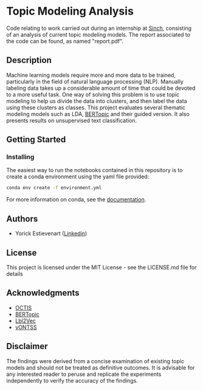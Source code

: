 # Topic Modeling Analysis

Code relating to work carried out during an internship at [Sinch](https://www.sinch.com/), consisting of an analysis of current topic modeling models. The report associated to the code can be found, as named "report.pdf".

## Description

Machine learning models require more and more data to be trained, particularly in the field of natural language processing (NLP). Manually labeling data takes up a considerable amount of time that could be devoted to a more useful task. One way of solving this problem is to use topic modeling to help us divide the data into clusters, and then label the data using these clusters as classes. This project evaluates several thematic modeling models such as LDA, [BERTopic](https://github.com/MaartenGr/BERTopic) and their guided version. It also presents results on unsupervised text classification.

## Getting Started

### Installing

The easiest way to run the notebooks contained in this repository is to create a conda environment using the yaml file provided:

```bash
conda env create -f environment.yml
```

For more information on conda, see the [documentation](https://conda.io/projects/conda/en/latest/index.html).

## Authors

* Yorick Estievenart ([Linkedin](https://be.linkedin.com/in/yorick-estievenart-634335248))

## License

This project is licensed under the MIT License - see the LICENSE.md file for details

## Acknowledgments

* [OCTIS](https://github.com/MIND-Lab/OCTIS)
* [BERTopic](https://github.com/MaartenGr/BERTopic)
* [Lbl2Vec](https://github.com/sebischair/Lbl2Vec)
* [vONTSS](https://github.com/xuweijieshuai/vONTSS)

## Disclaimer

The findings were derived from a concise examination of existing topic models and should not be treated as definitive outcomes. It is advisable for any interested reader to peruse and replicate the experiments independently to verify the accuracy of the findings.